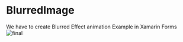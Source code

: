 # BlurredImage
We have to create Blurred Effect animation Example in Xamarin Forms
![final](https://user-images.githubusercontent.com/33056625/34788611-22d5407c-f661-11e7-9cb7-0b92e02704c9.png)
